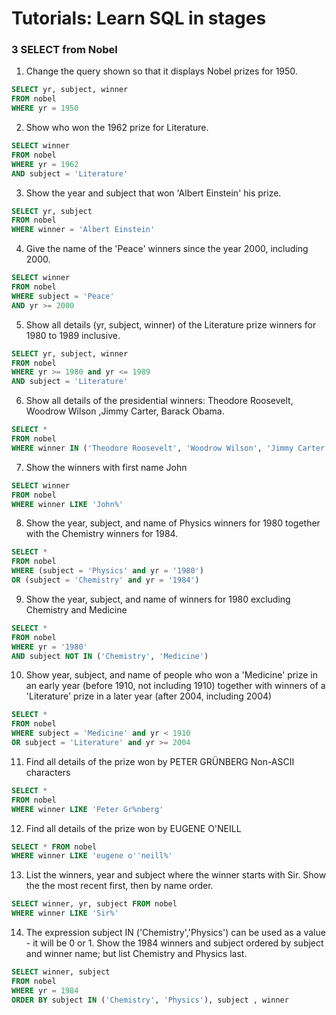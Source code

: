 # Tutorials: Learn SQL in stages
### 3 SELECT from Nobel

1. Change the query shown so that it displays Nobel prizes for 1950.
```sql
SELECT yr, subject, winner
FROM nobel
WHERE yr = 1950
```

2. Show who won the 1962 prize for Literature.
```sql
SELECT winner
FROM nobel
WHERE yr = 1962
AND subject = 'Literature'
```

3. Show the year and subject that won 'Albert Einstein' his prize.
```sql
SELECT yr, subject
FROM nobel
WHERE winner = 'Albert Einstein'
```

4. Give the name of the 'Peace' winners since the year 2000, including 2000.
```sql
SELECT winner
FROM nobel
WHERE subject = 'Peace'
AND yr >= 2000
```

5. Show all details (yr, subject, winner) of the Literature prize winners for 1980 to 1989 inclusive.
```sql
SELECT yr, subject, winner
FROM nobel
WHERE yr >= 1980 and yr <= 1989
AND subject = 'Literature'
```

6. Show all details of the presidential winners: Theodore Roosevelt, Woodrow Wilson ,Jimmy Carter, Barack Obama.
```sql
SELECT * 
FROM nobel
WHERE winner IN ('Theodore Roosevelt', 'Woodrow Wilson', 'Jimmy Carter', 'Barack Obama')
```

7. Show the winners with first name John
```sql
SELECT winner
FROM nobel
WHERE winner LIKE 'John%'
```

8. Show the year, subject, and name of Physics winners for 1980 together with the Chemistry winners for 1984.
```sql
SELECT * 
FROM nobel
WHERE (subject = 'Physics' and yr = '1980')
OR (subject = 'Chemistry' and yr = '1984')
```

9. Show the year, subject, and name of winners for 1980 excluding Chemistry and Medicine
```sql
SELECT * 
FROM nobel
WHERE yr = '1980'
AND subject NOT IN ('Chemistry', 'Medicine')
```

10. Show year, subject, and name of people who won a 'Medicine' prize in an early year (before 1910, not including 1910) together with winners of a 'Literature' prize in a later year (after 2004, including 2004)
```sql
SELECT * 
FROM nobel
WHERE subject = 'Medicine' and yr < 1910
OR subject = 'Literature' and yr >= 2004
```

11. Find all details of the prize won by PETER GRÜNBERG Non-ASCII characters
```sql
SELECT * 
FROM nobel
WHERE winner LIKE 'Peter Gr%nberg'
```

12. Find all details of the prize won by EUGENE O'NEILL
```sql
SELECT * FROM nobel
WHERE winner LIKE 'eugene o''neill%'
```

13. List the winners, year and subject where the winner starts with Sir. Show the the most recent first, then by name order.
```sql
SELECT winner, yr, subject FROM nobel
WHERE winner LIKE 'Sir%'
```

14. The expression subject IN ('Chemistry','Physics') can be used as a value - it will be 0 or 1. Show the 1984 winners and subject ordered by subject and winner name; but list Chemistry and Physics last.
```sql
SELECT winner, subject
FROM nobel
WHERE yr = 1984
ORDER BY subject IN ('Chemistry', 'Physics'), subject , winner
```
